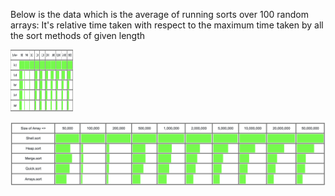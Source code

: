 Below is the data which is the average of running sorts over 100 random arrays:
It's relative time taken with respect to the maximum time taken by all the sort methods of given length


<img src="./sortComparisonLargeRange.png" alt="Comparison between Selection and Insertion Sort" width="100" height="100">

![Comparison between Shell, Heap, Merge, Quick and Java's Arrays.sort](sortComparisonLargeRange.png)